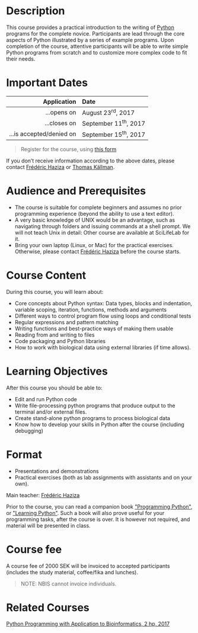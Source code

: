 # Description

This course provides a practical introduction to the writing
of [Python](https://www.python.org/) programs for the complete
novice. Participants are lead through the core aspects of Python
illustrated by a series of example programs. Upon completion of the
course, attentive participants will be able to write simple Python
programs from scratch and to customize more complex code to fit their
needs.

# Important Dates

| Application | Date |
|------------:|:-----|
| ...opens on | August 23<sup>rd</sup>, 2017 |
| ...closes on | September 11<sup>th</sup>, 2017 |
| ...is accepted/denied on | September 15<sup>th</sup>, 2017 |

> Register for the course, using [this form](https://docs.google.com/forms/d/e/1FAIpQLScm40gTcH6qsq3JcpnsCDveCtiqdqevIsMjlOienDfyKALQgA/viewform)

If you don’t receive information according to the above dates, please
contact <a href="mailto:Frederic.Haziza@nbis.se?subject=[Python HT17]
Registration">Frédéric Haziza</a> or <a
href="mailto:Thomas.Kallman@nbis.se?subject=[Python HT17]
Registration">Thomas Källman</a>.

# Audience and Prerequisites

* The course is suitable for complete beginners and assumes no prior
  programming experience (beyond the ability to use a text editor).
* A very basic knowledge of UNIX would be an advantage, such as
  navigating through folders and issuing commands at a shell
  prompt. We will not teach Unix in detail: Other course are available
  at SciLifeLab for it.
* Bring your own laptop (Linux, or Mac) for the practical
  exercises. Otherwise, please contact <a
  href="mailto:Frederic.Haziza@nbis.se?subject=[Python HT17] I need a laptop">Frédéric Haziza</a> before the course starts.

# Course Content

During this course, you will learn about:

* Core concepts about Python syntax: Data types, blocks and indentation, variable scoping, iteration, functions, methods and arguments
* Different ways to control program flow using loops and conditional tests
* Regular expressions and pattern matching
* Writing functions and best-practice ways of making them usable
* Reading from and writing to files
* Code packaging and Python libraries
* How to work with biological data using external libraries (if time allows).

# Learning Objectives

After this course you should be able to:

* Edit and run Python code
* Write file-processing python programs that produce output to the terminal and/or external files.
* Create stand-alone python programs to process biological data
* Know how to develop your skills in Python after the course (including debugging)

# Format

* Presentations and demonstrations
* Practical exercises (both as lab assignments with assistants and on your own).

Main teacher: [Frédéric Haziza](//nbis.se/staff/frederic-haziza/)

Prior to the course, you can read a companion
book
["Programming Python"](//shop.oreilly.com/product/9780596158118.do),
or
["Learning Python"](//shop.oreilly.com/product/0636920028154.do). Such
a book will also prove useful for your programming tasks, after the
course is over. It is however not required, and material will be
presented in class.

# Course fee

A course fee of 2000 SEK will be invoiced to accepted participants
(includes the study material, coffee/fika and lunches).

> NOTE: NBIS cannot invoice individuals.

# Related Courses

[Python Programming with Application to Bioinformatics, 2 hp, 2017](//www.scilifelab.se/events/pythonvt17/)
